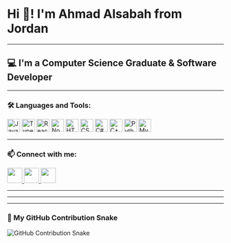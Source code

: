 <h1 align="left">Hi 👋! I'm Ahmad Alsabah from Jordan</h1>

---

<h2 align="left">💻 I'm a Computer Science Graduate & Software Developer</h2>

---

### 🛠️ Languages and Tools:

<div align="left">
  <img src="https://cdn.jsdelivr.net/gh/devicons/devicon/icons/javascript/javascript-original.svg" height="30" alt="JavaScript" />
  <img src="https://cdn.jsdelivr.net/gh/devicons/devicon/icons/typescript/typescript-original.svg" height="30" alt="TypeScript" />
  <img src="https://cdn.jsdelivr.net/gh/devicons/devicon/icons/react/react-original.svg" height="30" alt="React" />
  <img src="https://cdn.jsdelivr.net/gh/devicons/devicon/icons/nodejs/nodejs-original.svg" height="30" alt="Node.js" />
  <img src="https://cdn.jsdelivr.net/gh/devicons/devicon/icons/html5/html5-original.svg" height="30" alt="HTML5" />
  <img src="https://cdn.jsdelivr.net/gh/devicons/devicon/icons/css3/css3-original.svg" height="30" alt="CSS3" />
  <img src="https://cdn.jsdelivr.net/gh/devicons/devicon/icons/csharp/csharp-original.svg" height="30" alt="C#" />
  <img src="https://cdn.jsdelivr.net/gh/devicons/devicon/icons/cplusplus/cplusplus-original.svg" height="30" alt="C++" />
  <img src="https://cdn.jsdelivr.net/gh/devicons/devicon/icons/python/python-original.svg" height="30" alt="Python" />
  <img src="https://cdn.jsdelivr.net/gh/devicons/devicon/icons/mysql/mysql-original.svg" height="30" alt="MySQL" />
</div>

---

### 📫 Connect with me:

<div align="left">
  <a href="https://www.instagram.com/_ahmadhijjawi/" target="_blank">
    <img src="https://img.shields.io/badge/Instagram-E4405F?style=for-the-badge&logo=instagram&logoColor=white" height="35" />
  </a>
  
  <a href="mailto:ahmad.alsabah03@gmail.com">
    <img src="https://img.shields.io/badge/Gmail-D14836?style=for-the-badge&logo=gmail&logoColor=white" height="35" />
  </a>
  <a href="https://www.linkedin.com/in/ahmad-alsabah/" target="_blank">
    <img src="https://img.shields.io/badge/LinkedIn-0077B5?style=for-the-badge&logo=linkedin&logoColor=white" height="35" />
  </a>
</div>

---

---
---

### 🐍 My GitHub Contribution Snake

<picture>
  <source media="(prefers-color-scheme: dark)" srcset="https://raw.githubusercontent.com/Ahmad-Alsabah/Ahmad-Alsabah/output/github-contribution-grid-snake-dark.svg" />
  <source media="(prefers-color-scheme: light)" srcset="https://raw.githubusercontent.com/Ahmad-Alsabah/Ahmad-Alsabah/output/github-contribution-grid-snake.svg" />
  <img alt="GitHub Contribution Snake" src="https://raw.githubusercontent.com/Ahmad-Alsabah/Ahmad-Alsabah/output/github-contribution-grid-snake.svg" />
</picture>
